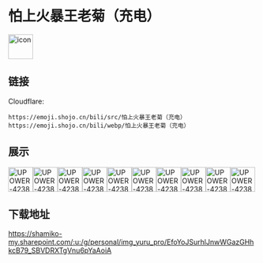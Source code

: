 # 怕上火暴王老菊（充电）
<img src="https://emoji.shojo.cn/bili/src/怕上火暴王老菊（充电）/icon.png" width="50" height="50" alt="icon">

## 链接
Cloudflare:
```
https://emoji.shojo.cn/bili/src/怕上火暴王老菊（充电）
https://emoji.shojo.cn/bili/webp/怕上火暴王老菊（充电）
```
## 展示
<img src="https://emoji.shojo.cn/bili/src/怕上火暴王老菊（充电）/UPOWER-423895-mua.png" width="50" height="50" alt="UPOWER-423895-mua"><img src="https://emoji.shojo.cn/bili/src/怕上火暴王老菊（充电）/UPOWER-423895-惊了.png" width="50" height="50" alt="UPOWER-423895-惊了"><img src="https://emoji.shojo.cn/bili/src/怕上火暴王老菊（充电）/UPOWER-423895-看呆.png" width="50" height="50" alt="UPOWER-423895-看呆"><img src="https://emoji.shojo.cn/bili/src/怕上火暴王老菊（充电）/UPOWER-423895-你说呢.png" width="50" height="50" alt="UPOWER-423895-你说呢"><img src="https://emoji.shojo.cn/bili/src/怕上火暴王老菊（充电）/UPOWER-423895-哦哟.png" width="50" height="50" alt="UPOWER-423895-哦哟"><img src="https://emoji.shojo.cn/bili/src/怕上火暴王老菊（充电）/UPOWER-423895-顺从.png" width="50" height="50" alt="UPOWER-423895-顺从"><img src="https://emoji.shojo.cn/bili/src/怕上火暴王老菊（充电）/UPOWER-423895-哇哦.png" width="50" height="50" alt="UPOWER-423895-哇哦"><img src="https://emoji.shojo.cn/bili/src/怕上火暴王老菊（充电）/UPOWER-423895-呀.png" width="50" height="50" alt="UPOWER-423895-呀"><img src="https://emoji.shojo.cn/bili/src/怕上火暴王老菊（充电）/UPOWER-423895-扬唇一笑.png" width="50" height="50" alt="UPOWER-423895-扬唇一笑"><img src="https://emoji.shojo.cn/bili/src/怕上火暴王老菊（充电）/UPOWER-423895-吔.png" width="50" height="50" alt="UPOWER-423895-吔">

## 下载地址

https://shamiko-my.sharepoint.com/:u:/g/personal/img_yuru_pro/EfoYoJSurhlJnwWGazGHhkcB79_SBVDRXTgVnu6pYaAoiA